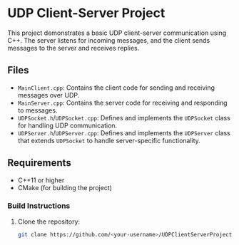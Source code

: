 # UDP Client-Server Project

This project demonstrates a basic UDP client-server communication using C++. The server listens for incoming messages, and the client sends messages to the server and receives replies.

## Files

- `MainClient.cpp`: Contains the client code for sending and receiving messages over UDP.
- `MainServer.cpp`: Contains the server code for receiving and responding to messages.
- `UDPSocket.h`/`UDPSocket.cpp`: Defines and implements the `UDPSocket` class for handling UDP communication.
- `UDPServer.h`/`UDPServer.cpp`: Defines and implements the `UDPServer` class that extends `UDPSocket` to handle server-specific functionality.

## Requirements

- C++11 or higher
- CMake (for building the project)

### Build Instructions

1. Clone the repository:
   ```bash
   git clone https://github.com/<your-username>/UDPClientServerProject.git
